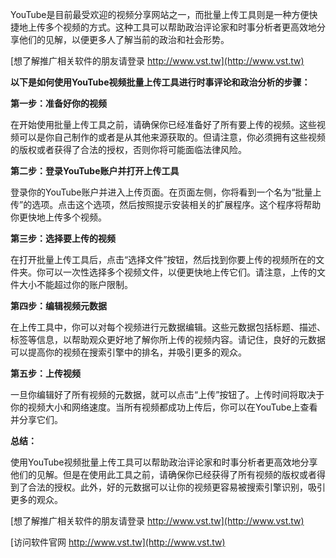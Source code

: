 YouTube是目前最受欢迎的视频分享网站之一，而批量上传工具则是一种方便快捷地上传多个视频的方式。这种工具可以帮助政治评论家和时事分析者更高效地分享他们的见解，以便更多人了解当前的政治和社会形势。

[想了解推广相关软件的朋友请登录 http://www.vst.tw](http://www.vst.tw)

**以下是如何使用YouTube视频批量上传工具进行时事评论和政治分析的步骤：**

**第一步：准备好你的视频**

在开始使用批量上传工具之前，请确保你已经准备好了所有要上传的视频。这些视频可以是你自己制作的或者是从其他来源获取的。但请注意，你必须拥有这些视频的版权或者获得了合法的授权，否则你将可能面临法律风险。

**第二步：登录YouTube账户并打开上传工具**

登录你的YouTube账户并进入上传页面。在页面左侧，你将看到一个名为“批量上传”的选项。点击这个选项，然后按照提示安装相关的扩展程序。这个程序将帮助你更快地上传多个视频。

**第三步：选择要上传的视频**

在打开批量上传工具后，点击“选择文件”按钮，然后找到你要上传的视频所在的文件夹。你可以一次性选择多个视频文件，以便更快地上传它们。请注意，上传的文件大小不能超过你的账户限制。

**第四步：编辑视频元数据**

在上传工具中，你可以对每个视频进行元数据编辑。这些元数据包括标题、描述、标签等信息，以帮助观众更好地了解你所上传的视频内容。请记住，良好的元数据可以提高你的视频在搜索引擎中的排名，并吸引更多的观众。

**第五步：上传视频**

一旦你编辑好了所有视频的元数据，就可以点击“上传”按钮了。上传时间将取决于你的视频大小和网络速度。当所有视频都成功上传后，你可以在YouTube上查看并分享它们。

**总结：**

使用YouTube视频批量上传工具可以帮助政治评论家和时事分析者更高效地分享他们的见解。但是在使用此工具之前，请确保你已经获得了所有视频的版权或者得到了合法的授权。此外，好的元数据可以让你的视频更容易被搜索引擎识别，吸引更多的观众。

[想了解推广相关软件的朋友请登录 http://www.vst.tw](http://www.vst.tw)


[访问软件官网 http://www.vst.tw](http://www.vst.tw)
